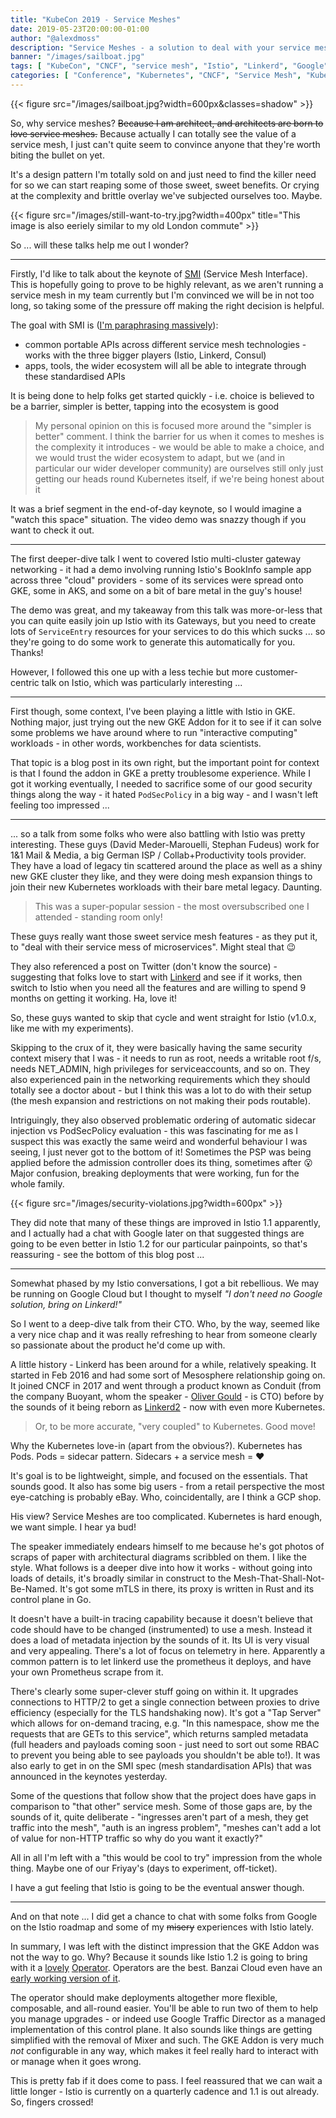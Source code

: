 ```yaml
---
title: "KubeCon 2019 - Service Meshes"
date: 2019-05-23T20:00:00-01:00
author: "@alexdmoss"
description: "Service Meshes - a solution to deal with your service mess of microservices"
banner: "/images/sailboat.jpg"
tags: [ "KubeCon", "CNCF", "service mesh", "Istio", "Linkerd", "Google" ]
categories: [ "Conference", "Kubernetes", "CNCF", "Service Mesh", "Kubecon" ]
---
```


{{< figure src="/images/sailboat.jpg?width=600px&classes=shadow" >}}

So, why service meshes? ~~Because I am architect, and architects are born to love service meshes.~~ Because actually I can totally see the value of a service mesh, I just can't quite seem to convince anyone that they're worth biting the bullet on yet.

It's a design pattern I'm totally sold on and just need to find the killer need for so we can start reaping some of those sweet, sweet benefits. Or crying at the complexity and brittle overlay we've subjected ourselves too. Maybe.

{{< figure src="/images/still-want-to-try.jpg?width=400px" title="This image is also eeriely similar to my old London commute" >}}

So ... will these talks help me out I wonder?

---

Firstly, I'd like to talk about the keynote of [SMI](https://smi-spec.io/) (Service Mesh Interface). This is hopefully going to prove to be highly relevant, as we aren't running a service mesh in my team currently but I'm convinced we will be in not too long, so taking some of the pressure off making the right decision is helpful.

The goal with SMI is ([I'm paraphrasing massively](https://cloudblogs.microsoft.com/opensource/2019/05/21/service-mesh-interface-smi-release/)):

- common portable APIs across different service mesh technologies - works with the three bigger players (Istio, Linkerd, Consul)
- apps, tools, the wider ecosystem will all be able to integrate through these standardised APIs

It is being done to help folks get started quickly - i.e. choice is believed to be a barrier, simpler is better, tapping into the ecosystem is good

> My personal opinion on this is focused more around the "simpler is better" comment. I think the barrier for us when it comes to meshes is the complexity it introduces - we would be able to make a choice, and we would trust the wider ecosystem to adapt, but we (and in particular our wider developer community) are ourselves still only just getting our heads round Kubernetes itself, if we're being honest about it

It was a brief segment in the end-of-day keynote, so I would imagine a "watch this space" situation. The video demo was snazzy though if you want to check it out.

---

The first deeper-dive talk I went to covered Istio multi-cluster gateway networking - it had a demo involving running Istio's BookInfo sample app across three "cloud" providers - some of its services were spread onto GKE, some in AKS, and some on a bit of bare metal in the guy's house!

The demo was great, and my takeaway from this talk was more-or-less that you can quite easily join up Istio with its Gateways, but you need to create lots of `ServiceEntry` resources for your services to do this which sucks ... so they're going to do some work to generate this automatically for you. Thanks!

However, I followed this one up with a less techie but more customer-centric talk on Istio, which was particularly interesting ...

---

First though, some context, I've been playing a little with Istio in GKE. Nothing major, just trying out the new GKE Addon for it to see if it can solve some problems we have around where to run "interactive computing" workloads - in other words, workbenches for data scientists.

That topic is a blog post in its own right, but the important point for context is that I found the addon in GKE a pretty troublesome experience. While I got it working eventually, I needed to sacrifice some of our good security things along the way - it hated `PodSecPolicy` in a big way - and I wasn't left feeling too impressed ...

---

... so a talk from some folks who were also battling with Istio was pretty interesting. These guys (David Meder-Marouelli, Stephan Fudeus) work for 1&1 Mail & Media, a big German ISP / Collab+Productivity tools provider. They have a load of legacy tin scattered around the place as well as a shiny new GKE cluster they like, and they were doing mesh expansion things to join their new Kubernetes workloads with their bare metal legacy. Daunting.

> This was a super-popular session - the most oversubscribed one I attended - standing room only!

These guys really want those sweet service mesh features - as they put it, to "deal with their service mess of microservices". Might steal that :wink:

They also referenced a post on Twitter (don't know the source) - suggesting that folks love to start with [Linkerd](https://linkerd.io) and see if it works, then switch to Istio when you need all the features and are willing to spend 9 months on getting it working. Ha, love it!

So, these guys wanted to skip that cycle and went straight for Istio (v1.0.x, like me with my experiments).

Skipping to the crux of it, they were basically having the same security context misery that I was - it needs to run as root, needs a writable root f/s, needs NET_ADMIN, high privileges for serviceaccounts, and so on. They also experienced pain in the networking requirements which they should totally see a doctor about - but I think this was a lot to do with their setup (the mesh expansion and restrictions on not making their pods routable).

Intriguingly, they also observed problematic ordering of automatic sidecar injection vs PodSecPolicy evaluation - this was fascinating for me as I suspect this was exactly the same weird and wonderful behaviour I was seeing, I just never got to the bottom of it! Sometimes the PSP was being applied before the admission controller does its thing, sometimes after :open_mouth: Major confusion, breaking  deployments that were working, fun for the whole family.

{{< figure src="/images/security-violations.jpg?width=600px" >}}

They did note that many of these things are improved in Istio 1.1 apparently, and I actually had a chat with Google later on that suggested things are going to be even better in Istio 1.2 for our particular painpoints, so that's reassuring - see the bottom of this blog post ...

---

Somewhat phased by my Istio conversations, I got a bit rebellious. We may be running on Google Cloud but I thought to myself *"I don't need no Google solution, bring on Linkerd!"*

So I went to a deep-dive talk from their CTO. Who, by the way, seemed like a very nice chap and it was really refreshing to hear from someone clearly so passionate about the product he'd come up with.

A little history - Linkerd has been around for a while, relatively speaking. It started in Feb 2016 and had some sort of Mesosphere relationship going on. It joined CNCF in 2017 and went through a product known as Conduit (from the company Buoyant, whom the speaker - [Oliver Gould](https://twitter.com/olix0r?lang=en) - is CTO) before by the sounds of it being reborn as [Linkerd2](https://blog.linkerd.io/2018/09/18/announcing-linkerd-2-0/) - now with even more Kubernetes.

> Or, to be more accurate, "very coupled" to Kubernetes. Good move!

Why the Kubernetes love-in (apart from the obvious?). Kubernetes has Pods. Pods = sidecar pattern. Sidecars + a service mesh = :heart:

It's goal is to be lightweight, simple, and focused on the essentials. That sounds good. It also has some big users - from a retail perspective the most eye-catching is probably eBay. Who, coincidentally, are I think a GCP shop.

His view? Service Meshes are too complicated. Kubernetes is hard enough, we want simple. I hear ya bud!

The speaker immediately endears himself to me because he's got photos of scraps of paper with architectural diagrams scribbled on them. I like the style. What follows is a deeper dive into how it works - without going into loads of details, it's broadly similar in construct to the Mesh-That-Shall-Not-Be-Named. It's got some mTLS in there, its proxy is written in Rust and its control plane in Go.

It doesn't have a built-in tracing capability because it doesn't believe that code should have to be changed (instrumented) to use a mesh. Instead it does a load of metadata injection by the sounds of it. Its UI is very visual and very appealing. There's a lot of focus on telemetry in here. Apparently a common pattern is to let linkerd use the prometheus it deploys, and have your own Prometheus scrape from it.

There's clearly some super-clever stuff going on within it. It upgrades connections to HTTP/2 to get a single connection between proxies to drive efficiency (especially for the TLS handshaking now). It's got a "Tap Server" which allows for on-demand tracing, e.g. "In this namespace, show me the requests that are GETs to this service", which returns sampled metadata (full headers and payloads coming soon - just need to sort out some RBAC to prevent you being able to see payloads you shouldn't be able to!). It was also early to get in on the SMI spec (mesh standardisation APIs) that was announced in the keynotes yesterday.

Some of the questions that follow show that the project does have gaps in comparison to "that other" service mesh. Some of those gaps are, by the sounds of it, quite deliberate - "ingresses aren't part of a mesh, they get traffic into the mesh", "auth is an ingress problem", "meshes can't add a lot of value for non-HTTP traffic so why do you want it exactly?"

All in all I'm left with a "this would be cool to try" impression from the whole thing. Maybe one of our Friyay's (days to experiment, off-ticket).

I have a gut feeling that Istio is going to be the eventual answer though.

---

And on that note ... I did get a chance to chat with some folks from Google on the Istio roadmap and some of my ~~misery~~ experiences with Istio lately.

In summary, I was left with the distinct impression that the GKE Addon was not the way to go. Why? Because it sounds like Istio 1.2 is going to bring with it a [lovely](https://github.com/istio/istio/issues/9333) [Operator](https://discuss.istio.io/t/istio-operator-plans-for-1-2/2227). Operators are the best. Banzai Cloud even have an [early working version of it](https://github.com/banzaicloud/istio-operator).

The operator should make deployments altogether more flexible, composable, and all-round easier. You'll be able to run two of them to help you manage upgrades - or indeed use Google Traffic Director as a managed implementation of this control plane. It also sounds like things are getting simplified with the removal of Mixer and such. The GKE Addon is very much *not* configurable in any way, which makes it feel really hard to interact with or manage when it goes wrong.

This is pretty fab if it does come to pass. I feel reassured that we can wait a little longer - Istio is currently on a quarterly cadence and 1.1 is out already. So, fingers crossed!
